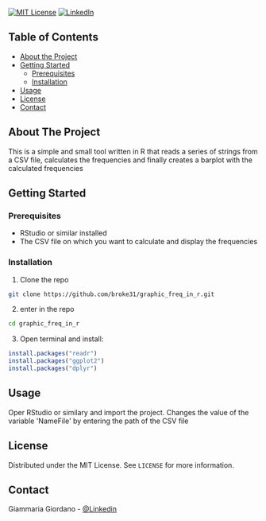 
[![MIT License][license-shield]][license-url]
[![LinkedIn][linkedin-shield]][linkedin-url]



<!-- TABLE OF CONTENTS -->
## Table of Contents

* [About the Project](#about-the-project)
* [Getting Started](#getting-started)
  * [Prerequisites](#prerequisites)
  * [Installation](#installation)
* [Usage](#usage)
* [License](#license)
* [Contact](#contact)



<!-- ABOUT THE PROJECT -->
## About The Project

This is a simple and small tool written in R that reads a series of strings from a CSV file, calculates the frequencies and finally creates a barplot with the calculated frequencies


<!-- GETTING STARTED -->
## Getting Started
### Prerequisites

* RStudio or similar installed
* The CSV file on which you want to calculate and display the frequencies

### Installation
1. Clone the repo

```sh
git clone https://github.com/broke31/graphic_freq_in_r.git
```
2. enter in the repo 
```sh
cd graphic_freq_in_r
```
3. Open terminal and install: 
```R
install.packages("readr")
install.packages("ggplot2")
install.packages("dplyr")
```
## Usage
Oper RStudio or similary and import the project. Changes the value of the variable 'NameFile' by entering the path of the CSV file


## License

Distributed under the MIT License. See `LICENSE` for more information.



<!-- CONTACT -->
## Contact

Giammaria Giordano - [@Linkedin](https://www.linkedin.com/in/giammaria-giordano/) 






<!-- MARKDOWN LINKS & IMAGES -->
<!-- https://www.markdownguide.org/basic-syntax/#reference-style-links -->
[contributors-shield]: https://img.shields.io/github/contributors/othneildrew/Best-README-Template.svg?style=flat-square
[contributors-url]: https://github.com/othneildrew/Best-README-Template/graphs/contributors
[forks-shield]: https://img.shields.io/github/forks/othneildrew/Best-README-Template.svg?style=flat-square
[forks-url]: https://github.com/othneildrew/Best-README-Template/network/members
[stars-shield]: https://img.shields.io/github/stars/othneildrew/Best-README-Template.svg?style=flat-square
[stars-url]: https://github.com/othneildrew/Best-README-Template/stargazers
[issues-shield]: https://img.shields.io/github/issues/othneildrew/Best-README-Template.svg?style=flat-square
[issues-url]: https://github.com/othneildrew/Best-README-Template/issues
[license-shield]: https://img.shields.io/github/license/othneildrew/Best-README-Template.svg?style=flat-square
[license-url]: https://github.com/othneildrew/Best-README-Template/blob/master/LICENSE.txt
[linkedin-shield]: https://img.shields.io/badge/-LinkedIn-black.svg?style=flat-square&logo=linkedin&colorB=555
[linkedin-url]: https://linkedin.com/in/othneildrew
[product-screenshot]: images/screenshot.png
